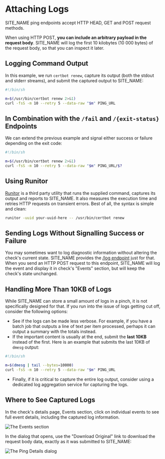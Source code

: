 # Attaching Logs

SITE_NAME ping endpoints accept HTTP HEAD, GET and POST request methods.

When using HTTP POST, **you can include an arbitrary payload in the request body**.
SITE_NAME will log the first 10 kilobytes (10 000 bytes) of the request body, so that
you can inspect it later.

## Logging Command Output

In this example, we run `certbot renew`, capture its output (both the stdout
and stderr streams), and submit the captured output to SITE_NAME:

```bash
#!/bin/sh

m=$(/usr/bin/certbot renew 2>&1)
curl -fsS -m 10 --retry 5 --data-raw "$m" PING_URL
```

## In Combination with the `/fail` and `/{exit-status}` Endpoints

We can extend the previous example and signal either success or failure
depending on the exit code:

```bash
#!/bin/sh

m=$(/usr/bin/certbot renew 2>&1)
curl -fsS -m 10 --retry 5 --data-raw "$m" PING_URL/$?
```

## Using Runitor

[Runitor](https://github.com/bdd/runitor) is a third party utility that runs the
supplied command, captures its output and reports to SITE_NAME.
It also measures the execution time and retries HTTP requests on transient errors.
Best of all, the syntax is simple and clean:

```bash
runitor -uuid your-uuid-here -- /usr/bin/certbot renew
```

## Sending Logs Without Signalling Success or Failure

You may sometimes want to log diagnostic information without altering the check's
current state. SITE_NAME provides the [/log endpoint](../http_api#log-uuid) just for
that. When you send an HTTP POST request to this endpoint, SITE_NAME will log the event
and display it in check's "Events" section, but will keep the check's state unchanged.

## Handling More Than 10KB of Logs

While SITE_NAME can store a small amount of logs in a pinch, it is not specifically
designed for that. If you run into the issue of logs getting cut off, consider
the following options:

* See if the logs can be made less verbose. For example, if you have a batch job
that outputs a line of text per item processed, perhaps it can output a summary with
the totals instead.
* If the important content is usually at the end, submit the **last 10KB** instead
of the first. Here is an example that submits the last 10KB of `dmesg` output:

```bash
#!/bin/sh

m=$(dmesg | tail --bytes=10000)
curl -fsS -m 10 --retry 5 --data-raw "$m" PING_URL
```

* Finally, if it is critical to capture the entire log output,
consider using a dedicated log aggregation service for capturing the logs.


## Where to See Captured Logs

In the check's details page, Events section, click on individual events to see
full event details, including the captured log information.

![The Events section](IMG_URL/events.png)

In the dialog that opens, use the "Download Original" link to download the request
body data, exactly as it was submitted to SITE_NAME:

![The Ping Details dialog](IMG_URL/ping_details.png)
